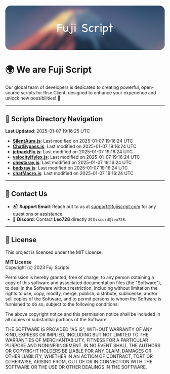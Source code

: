 ![Banner](.github/b.webp)

# 🌍 **We are Fuji Script**

Our global team of developers is dedicated to creating powerful, open-source scripts for Rise Client, designed to enhance your experience and unlock new possibilities! 🌟

---
<!-- SCRIPTS_NAVIGATION_START -->
## 📂 **Scripts Directory Navigation**

**Last Updated**: 2025-01-07 19:16:25 UTC

- **[SilentAura.js](scripts/SilentAura.js)**: Last modified on 2025-01-07 19:16:24 UTC
- **[ChatBypass.js](scripts/ChatBypass.js)**: Last modified on 2025-01-07 19:16:24 UTC
- **[jetpackFly.js](scripts/jetpackFly.js)**: Last modified on 2025-01-07 19:16:24 UTC
- **[velocityHylex.js](scripts/velocityHylex.js)**: Last modified on 2025-01-07 19:16:24 UTC
- **[chestxray.js](scripts/chestxray.js)**: Last modified on 2025-01-07 19:16:24 UTC
- **[bedxray.js](scripts/bedxray.js)**: Last modified on 2025-01-07 19:16:24 UTC
- **[chatMacro.js](scripts/chatMacro.js)**: Last modified on 2025-01-07 19:16:24 UTC

<!-- SCRIPTS_NAVIGATION_END -->

---

## 💬 **Contact Us**  
- 📬 **Support Email**: Reach out to us at [support@fujiscript.com](mailto:support@fujiscript.com) for any questions or assistance.  
- 💬 **Discord**: Contact **Leo728** directly at `Discord@leo728`.

---

## 📜 **License**

This project is licensed under the MIT License.  

**MIT License**  
Copyright (c) 2023 Fuji Scripts  

Permission is hereby granted, free of charge, to any person obtaining a copy of this software and associated documentation files (the "Software"), to deal in the Software without restriction, including without limitation the rights to use, copy, modify, merge, publish, distribute, sublicense, and/or sell copies of the Software, and to permit persons to whom the Software is furnished to do so, subject to the following conditions:  

The above copyright notice and this permission notice shall be included in all copies or substantial portions of the Software.  

THE SOFTWARE IS PROVIDED "AS IS", WITHOUT WARRANTY OF ANY KIND, EXPRESS OR IMPLIED, INCLUDING BUT NOT LIMITED TO THE WARRANTIES OF MERCHANTABILITY, FITNESS FOR A PARTICULAR PURPOSE AND NONINFRINGEMENT. IN NO EVENT SHALL THE AUTHORS OR COPYRIGHT HOLDERS BE LIABLE FOR ANY CLAIM, DAMAGES OR OTHER LIABILITY, WHETHER IN AN ACTION OF CONTRACT, TORT OR OTHERWISE, ARISING FROM, OUT OF OR IN CONNECTION WITH THE SOFTWARE OR THE USE OR OTHER DEALINGS IN THE SOFTWARE.  

